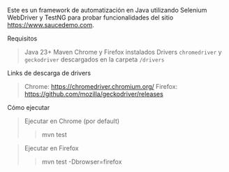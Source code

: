 Este es un framework de automatización en Java utilizando Selenium WebDriver y TestNG para probar funcionalidades del sitio https://www.saucedemo.com.

Requisitos

> Java 23+
> Maven
> Chrome y Firefox instalados
> Drivers `chromedriver` y `geckodriver` descargados en la carpeta `/drivers`

Links de descarga de drivers

> Chrome: https://chromedriver.chromium.org/
> Firefox: https://github.com/mozilla/geckodriver/releases

Cómo ejecutar
> Ejecutar en Chrome (por default)
>> mvn test

> Ejecutar en Firefox
>>mvn test -Dbrowser=firefox

